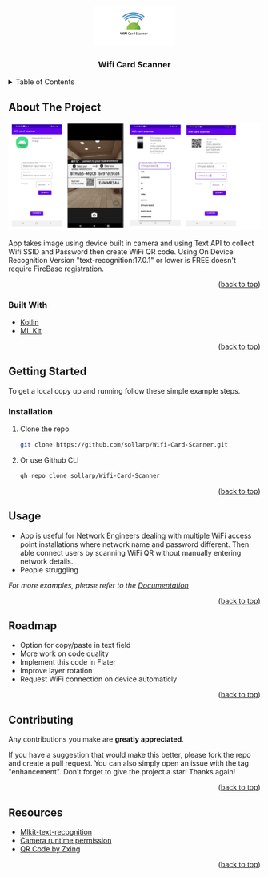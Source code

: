 <div id="top"></div>

<!-- PROJECT LOGO -->
<br />
<div align="center">
  <a href="https://github.com/sollarp/Wifi-Card-Scanner">
    <img src="scaner log.png" alt="Logo" width="" height="80">
  </a>
<h3 align="center">Wifi Card Scanner</h3>
</div>



<!-- TABLE OF CONTENTS -->
<details>
  <summary>Table of Contents</summary>
  <ol>
    <li>
      <a href="#about-the-project">About The Project</a>
      <ul>
        <li><a href="#built-with">Built With</a></li>
      </ul>
    </li>
    <li>
      <a href="#getting-started">Getting Started</a>
      <ul>
        <li><a href="#installation">Installation</a></li>
      </ul>
    </li>
    <li><a href="#usage">Usage</a></li>
    <li><a href="#roadmap">Roadmap</a></li>
    <li><a href="#contributing">Contributing</a></li>
    <li><a href="#resources">Resources</a></li>
  </ol>
</details>



<!-- ABOUT THE PROJECT -->
## About The Project

[![Product Name Screen Shot][product-screenshot]](https://example.com)

App takes image using device built in camera and using Text API to collect Wifi SSID and Password then create WiFi QR code. Using On Device Recognition Version "text-recognition:17.0.1" or lower is FREE doesn't require FireBase registration.
<p align="right">(<a href="#top">back to top</a>)</p>


### Built With

* [Kotlin](https://kotlinlang.org/)
* [ML Kit](https://developers.google.com/ml-kit/)

<p align="right">(<a href="#top">back to top</a>)</p>



<!-- GETTING STARTED -->
## Getting Started

To get a local copy up and running follow these simple example steps.



### Installation

1. Clone the repo
   ```sh
   git clone https://github.com/sollarp/Wifi-Card-Scanner.git
   ```
2. Or use Github CLI
   ```sh
   gh repo clone sollarp/Wifi-Card-Scanner
   ```


<p align="right">(<a href="#top">back to top</a>)</p>



<!-- USAGE EXAMPLES -->
## Usage

- App is useful for Network Engineers dealing with multiple   WiFi     access point installations where network name and password different. Then able connect users by scanning WiFi QR without manually entering network details.
- People struggling 

_For more examples, please refer to the [Documentation](https://developer.android.com/kotlin)_

<p align="right">(<a href="#top">back to top</a>)</p>

<!-- ROADMAP -->
## Roadmap

- Option for copy/paste in text field
- More work on code quality
- Implement this code in Flater
- Improve layer rotation
- Request WiFi connection on device automaticly

<p align="right">(<a href="#top">back to top</a>)</p>

<!-- CONTRIBUTING -->
## Contributing

Any contributions you make are **greatly appreciated**.

If you have a suggestion that would make this better, please fork the repo and create a pull request. You can also simply open an issue with the tag "enhancement".
Don't forget to give the project a star! Thanks again!

<p align="right">(<a href="#top">back to top</a>)</p>

<!-- Resources -->
## Resources

* [Mlkit-text-recognition](https://developers.google.com/ml-kit/vision/text-recognition/android)
* [Camera runtime permission](https://developer.android.com/codelabs/android-app-permissions#2)
* [QR Code by Zxing](https://github.com/zxing/zxing)

<p align="right">(<a href="#top">back to top</a>)</p>



<!-- MARKDOWN LINKS & IMAGES -->
<!-- https://www.markdownguide.org/basic-syntax/#reference-style-links -->
[contributors-shield]: https://img.shields.io/github/contributors/github_username/repo_name.svg?style=for-the-badge
[contributors-url]: https://github.com/github_username/repo_name/graphs/contributors
[forks-shield]: https://img.shields.io/github/forks/github_username/repo_name.svg?style=for-the-badge
[forks-url]: https://github.com/github_username/repo_name/network/members
[stars-shield]: https://img.shields.io/github/stars/github_username/repo_name.svg?style=for-the-badge
[stars-url]: https://github.com/github_username/repo_name/stargazers
[issues-shield]: https://img.shields.io/github/issues/github_username/repo_name.svg?style=for-the-badge
[issues-url]: https://github.com/github_username/repo_name/issues
[license-shield]: https://img.shields.io/github/license/github_username/repo_name.svg?style=for-the-badge
[license-url]: https://github.com/github_username/repo_name/blob/master/LICENSE.txt
[linkedin-shield]: https://img.shields.io/badge/-LinkedIn-black.svg?style=for-the-badge&logo=linkedin&colorB=555
[linkedin-url]: https://linkedin.com/in/linkedin_username
[product-screenshot]: mdtoolpic.png
